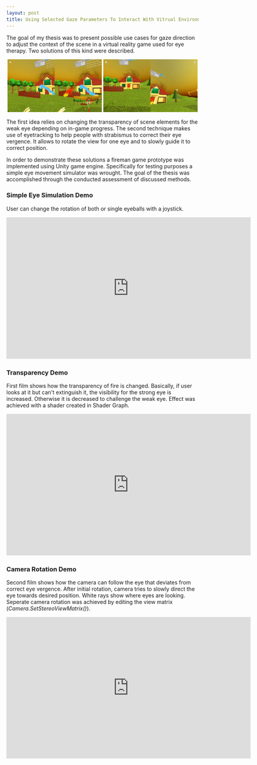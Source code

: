 ```yaml
---
layout: post
title: Using Selected Gaze Parameters To Interact With Vitrual Environments - Master's Thesis
---
```


The goal of my thesis was to present possible use cases for gaze direction to adjust
the context of the scene in a virtual reality game used for eye therapy. Two solutions
of this kind were described.
<p align="middle">
  <img src="/images/transparency1.jpg" width="49%" />
  <img src="/images/rotation1.jpg" width="49%" /> 
</p>

The first idea relies on changing the transparency of scene
elements for the weak eye depending on in-game progress. The second technique makes
use of eyetracking to help people with strabismus to correct their eye vergence. It allows
to rotate the view for one eye and to slowly guide it to correct position.

In order to demonstrate these solutions a fireman game prototype was implemented using Unity game engine. Specifically for testing purposes a simple eye movement
simulator was wrought. The goal of the thesis was accomplished through the conducted assessment of discussed methods.

### Simple Eye Simulation Demo
User can change the rotation of both or single eyeballs with a joystick.
<iframe src="https://player.vimeo.com/video/536036091" width="640" height="370" frameborder="0" allow="autoplay; fullscreen" allowfullscreen></iframe>

### Transparency Demo
First film shows how the transparency of fire is changed. Basically, if user looks at it but can't extinguish it, the visibility for the strong eye is increased. Otherwise it is decreased to challenge the weak eye. Effect was achieved with a shader created in Shader Graph.
<iframe src="https://player.vimeo.com/video/585315631" width="640" height="370" frameborder="0" allow="autoplay; fullscreen" allowfullscreen></iframe>

### Camera Rotation Demo
Second film shows how the camera can follow the eye that deviates from correct eye vergence. After initial rotation, camera tries to slowly direct the eye towards desired position. White rays show where eyes are looking. Seperate camera rotation was achieved by editing the view matrix (*Camera.SetStereoViewMatrix()*).
<iframe src="https://player.vimeo.com/video/585316231" width="640" height="370" frameborder="0" allow="autoplay; fullscreen" allowfullscreen></iframe>
